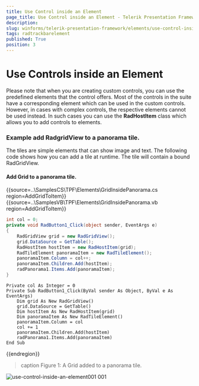 ```yaml
---
title: Use Control inside an Element
page_title: Use Control inside an Element - Telerik Presentation Framework
description: 
slug: winforms/telerik-presentation-framework/elements/use-control-inside-an-element
tags: radtrackbarelement
published: True
position: 3
---
```


# Use Controls inside an Element

Please note that when you are creating custom controls, you can use the predefined elements that the control offers. Most of the controls in the suite have a corresponding element which can be used in the custom controls. However, in cases with complex controls, the respective elements cannot be used instead. In such cases you can use the __RadHostItem__  class which allows you to add controls to elements. 

### Example add RadgridView to a panorama tile.

The tiles are simple elements that can show image and text. The following code shows how you can add a tile at runtime. The tile will contain a bound RadGridView.

#### Add Grid to a panorama tile.

{{source=..\SamplesCS\TPF\Elements\GridInsidePanorama.cs region=AddGridToItem}} 
{{source=..\SamplesVB\TPF\Elements\GridInsidePanorama.vb region=AddGridToItem}}
````C#
int col = 0;
private void RadButton1_Click(object sender, EventArgs e)
{
    RadGridView grid = new RadGridView();
    grid.DataSource = GetTable();
    RadHostItem hostItem = new RadHostItem(grid);
    RadTileElement panoramaItem = new RadTileElement();
    panoramaItem.Column = col++;
    panoramaItem.Children.Add(hostItem);
    radPanorama1.Items.Add(panoramaItem);
}

````
````VB.NET
Private col As Integer = 0
Private Sub RadButton1_Click(ByVal sender As Object, ByVal e As EventArgs)
    Dim grid As New RadGridView()
    grid.DataSource = GetTable()
    Dim hostItem As New RadHostItem(grid)
    Dim panoramaItem As New RadTileElement()
    panoramaItem.Column = col
    col += 1
    panoramaItem.Children.Add(hostItem)
    radPanorama1.Items.Add(panoramaItem)
End Sub

````

{{endregion}}

>caption Figure 1: A Grid added to a panorama tile.

![use-control-inside-an-element001 001](images/use-control-inside-an-element001.png)
